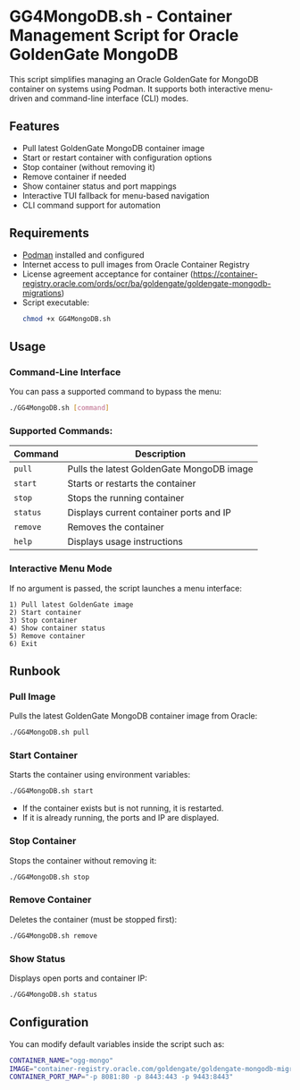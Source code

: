 # GG4MongoDB.sh - Container Management Script for Oracle GoldenGate MongoDB

This script simplifies managing an Oracle GoldenGate for MongoDB container on systems using Podman. It supports both interactive menu-driven and command-line interface (CLI) modes.

## Features

- Pull latest GoldenGate MongoDB container image
- Start or restart container with configuration options
- Stop container (without removing it)
- Remove container if needed
- Show container status and port mappings
- Interactive TUI fallback for menu-based navigation
- CLI command support for automation

## Requirements

- [Podman](https://podman.io/) installed and configured
- Internet access to pull images from Oracle Container Registry
- License agreement acceptance for container (https://container-registry.oracle.com/ords/ocr/ba/goldengate/goldengate-mongodb-migrations) 
- Script executable:  
  ```bash
  chmod +x GG4MongoDB.sh
  ```

## Usage

### Command-Line Interface

You can pass a supported command to bypass the menu:

```bash
./GG4MongoDB.sh [command]
```

### Supported Commands:

| Command   | Description                             |
|-----------|-----------------------------------------|
| `pull`    | Pulls the latest GoldenGate MongoDB image |
| `start`   | Starts or restarts the container         |
| `stop`    | Stops the running container              |
| `status`  | Displays current container ports and IP  |
| `remove`  | Removes the container                    |
| `help`    | Displays usage instructions              |

### Interactive Menu Mode

If no argument is passed, the script launches a menu interface:

```
1) Pull latest GoldenGate image
2) Start container
3) Stop container
4) Show container status
5) Remove container
6) Exit
```

## Runbook

### Pull Image

Pulls the latest GoldenGate MongoDB container image from Oracle:

```bash
./GG4MongoDB.sh pull
```

### Start Container

Starts the container using environment variables:

```bash
./GG4MongoDB.sh start
```

- If the container exists but is not running, it is restarted.
- If it is already running, the ports and IP are displayed.

### Stop Container

Stops the container without removing it:

```bash
./GG4MongoDB.sh stop
```

### Remove Container

Deletes the container (must be stopped first):

```bash
./GG4MongoDB.sh remove
```

### Show Status

Displays open ports and container IP:

```bash
./GG4MongoDB.sh status
```

## Configuration

You can modify default variables inside the script such as:

```bash
CONTAINER_NAME="ogg-mongo"
IMAGE="container-registry.oracle.com/goldengate/goldengate-mongodb-migrations:latest"
CONTAINER_PORT_MAP="-p 8081:80 -p 8443:443 -p 9443:8443"
```
